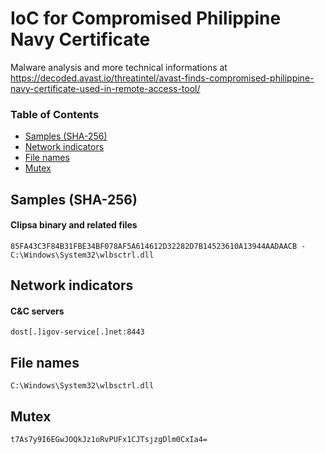 # IoC for Compromised Philippine Navy Certificate

Malware analysis and more technical informations at <https://decoded.avast.io/threatintel/avast-finds-compromised-philippine-navy-certificate-used-in-remote-access-tool/>


### Table of Contents
* [Samples (SHA-256)](#samples-sha-256)
* [Network indicators](#network-indicators)
* [File names](#file-names)
* [Mutex](#mutex)


## Samples (SHA-256)
#### Clipsa binary and related files
```
85FA43C3F84B31FBE34BF078AF5A614612D32282D7B14523610A13944AADAACB - C:\Windows\System32\wlbsctrl.dll
```


## Network indicators
#### C&C servers
```
dost[.]igov-service[.]net:8443
```


## File names
```
C:\Windows\System32\wlbsctrl.dll
```

## Mutex
```
t7As7y9I6EGwJOQkJz1oRvPUFx1CJTsjzgDlm0CxIa4=
```
